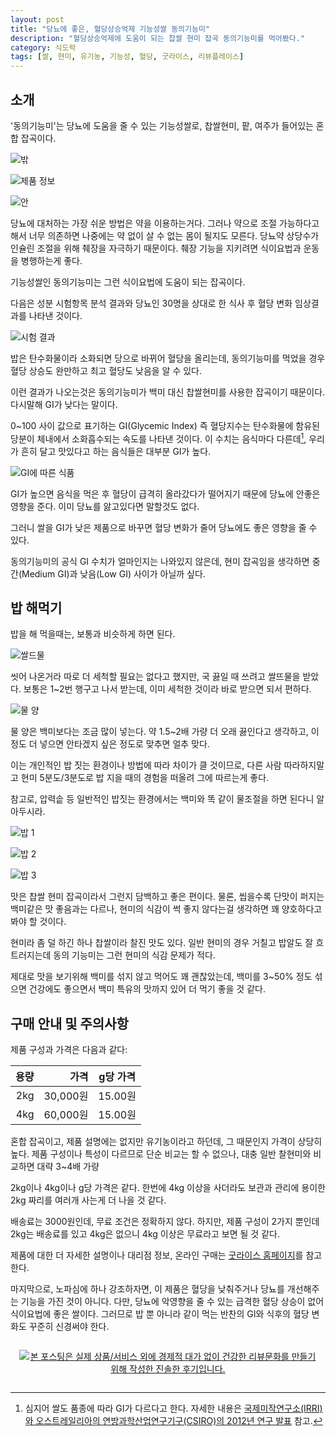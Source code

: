```yaml
---
layout: post
title: "당뇨에 좋은, 혈당상승억제 기능성쌀 동의기능미"
description: "혈당상승억제에 도움이 되는 찹쌀 현미 잡곡 동의기능미를 먹어봤다."
category: 식도락
tags: [쌀, 현미, 유기농, 기능성, 혈당, 굿라이스, 리뷰플레이스]
---
```


## 소개

'동의기능미'는 당뇨에 도움을 줄 수 있는 기능성쌀로,
찹쌀현미, 팥, 여주가 들어있는 혼합 잡곡이다.

![밖](https://lh3.googleusercontent.com/w8kEt4CO0yhbPq1ZJoCY35LNTsQ1LN4QX8FcTVFlSCo20ROHytdlR59YZV50qiBbKpXg3nKR-3WFDQ=s640)

![제품 정보](https://lh3.googleusercontent.com/bK3eDIHNEn-HPe4N4PpM8timT9ibbV8HPfwtIya6GYW2PsFsoHreEp8KUBU9e_knuCbvV9BjFHgM-g=s640)

![안](https://lh3.googleusercontent.com/tFW02YbZInekdHN_StDwrGxoR_Cnfu8Z4TXQzsBak6hFvly1Cacnsc7z0IwSSd11RlsqWW9RHaqq_Q=s640)

당뇨에 대처하는 가장 쉬운 방법은 약을 이용하는거다.
그러나 약으로 조절 가능하다고해서 너무 의존하면
나중에는 약 없이 살 수 없는 몸이 될지도 모른다.
당뇨약 상당수가 인슐린 조절을 위해 췌장을 자극하기 때문이다.
췌장 기능을 지키려면 식이요법과 운동을 병행하는게 좋다.

기능성쌀인 동의기능미는 그런 식이요법에 도움이 되는 잡곡이다.

다음은 성분 시험항목 분석 결과와
당뇨인 30명을 상대로 한 식사 후 혈당 변화 임상결과를 나타낸 것이다.

![시험 결과](http://www.goodrice.kr/data/editor/1706/f95029bfd44391ef2d16ea111846f450_1497941251_9229.jpg)

밥은 탄수화물이라 소화되면 당으로 바뀌어 혈당을 올리는데,
동의기능미를 먹었을 경우 혈당 상승도 완만하고 최고 혈당도 낮음을 알 수 있다.

이런 결과가 나오는것은
동의기능미가 백미 대신 찹쌀현미를 사용한 잡곡이기 때문이다.
다시말해 GI가 낮다는 말이다.

0~100 사이 값으로 표기하는 GI(Glycemic Index) 즉 혈당지수는
탄수화물에 함유된 당분이 체내에서 소화흡수되는 속도를 나타낸 것이다.
이 수치는 음식마다 다른데[^1],
우리가 흔히 달고 맛있다고 하는 음식들은 대부분 GI가 높다.

[^1]: 심지어 쌀도 품종에 따라 GI가 다르다고 한다. 자세한 내용은 [국제미작연구소(IRRI)와 오스트레일리아의 연방과학산업연구기구(CSIRO)의 2012년 연구 발표](http://irri.org/news/media-releases/study-serves-up-healthy-choice-of-rice) 참고.

![GI에 따른 식품](http://pad3.whstatic.com/images/thumb/d/da/Eat-Foods-Low-on-the-Glycemic-Index-Step-1-Version-2.jpg/aid1579749-v4-900px-Eat-Foods-Low-on-the-Glycemic-Index-Step-1-Version-2.jpg "by Wikivisual (CC BY-NC-SA)")

GI가 높으면 음식을 먹은 후 혈당이 급격히 올라갔다가 떨어지기 때문에
당뇨에 안좋은 영향을 준다.
이미 당뇨를 앓고있다면 말할것도 없다.

그러니 쌀을 GI가 낮은 제품으로 바꾸면
혈당 변화가 줄어 당뇨에도 좋은 영향을 줄 수 있다.

동의기능미의 공식 GI 수치가 얼마인지는 나와있지 않은데,
현미 잡곡임을 생각하면 중간(Medium GI)과 낮음(Low GI) 사이가 아닐까 싶다.


## 밥 해먹기

밥을 해 먹을때는, 보통과 비슷하게 하면 된다.

![쌀드물](https://lh3.googleusercontent.com/iIR9L7StU4OvaUvlt6ZS7K4Z6J8p2TAdPfnjiKC9jYvRETR0juvW3VhZSLSDSyEJXtDvKN3Lb1hQ5g=s640)

씻어 나온거라 따로 더 세척할 필요는 없다고 했지만,
국 끓일 때 쓰려고 쌀뜨물을 받았다.
보통은 1~2번 행구고 나서 받는데, 이미 세척한 것이라 바로 받으면 되서 편하다.

![물 양](https://lh3.googleusercontent.com/92OMupIrM08FhwfxWG2F7eE2-psRWWqWBsXjf8ndHiF2OHivqsVylhOJL9U0ekjrNhEC8Szt7Cyr4w=s640)

물 양은 백미보다는 조금 많이 넣는다.
약 1.5~2배 가량 더 오래 끓인다고 생각하고,
이정도 더 넣으면 안타겠지 싶은 정도로 맞추면 얼추 맞다.

이는 개인적인 밥 짓는 환경이나 방법에 따라 차이가 클 것이므로,
다른 사람 따라하지말고
현미 5분도/3분도로 밥 지을 때의 경험을 떠올려 그에 따르는게 좋다.

참고로, 압력솥 등 일반적인 밥짓는 환경에서는
백미와 똑 같이 물조절을 하면 된다니 알아두시라.

![밥 1](https://lh3.googleusercontent.com/hF_eQfi9tWpws-RtT_8jhmQv7Qt8zKIfYT7Dk6vPOMgY7HYRouV4vPB6YgHm-BstmyUFutroGzeTcA=s640)

![밥 2](https://lh3.googleusercontent.com/rUTV4By0_BC1rbm8wxIOIRINo-J5NzwSot6AntC0NlWJjY05Isb2qpUiUuk1Rrsp5PN9_5bWoWq56Q=s640)

![밥 3](https://lh3.googleusercontent.com/k9gzj8sOg-j-jPgJo70eWx2ru6UMAl2cnD2255lOuckyYzVMX1Et6d-bhTQ0dzrjKoq4ZZSqVYHLZA=s640)

맛은 찹쌀 현미 잡곡이라서 그런지 담백하고 좋은 편이다.
물론, 씹을수록 단맛이 퍼지는 백미같은 맛 좋음과는 다르나,
현미의 식감이 썩 좋지 않다는걸 생각하면 꽤 양호하다고 봐야 할 것이다.

현미라 좀 덜 하긴 하나 찹쌀이라 찰진 맛도 있다.
일반 현미의 경우 거칠고 밥알도 잘 흐트러지는데
동의 기능미는 그런 현미의 식감 문제가 적다.

제대로 맛을 보기위해 백미를 섞지 않고 먹어도 꽤 괜찮았는데,
백미를 3~50% 정도 섞으면 건강에도 좋으면서
백미 특유의 맛까지 있어 더 먹기 좋을 것 같다.


## 구매 안내 및 주의사항

제품 구성과 가격은 다음과 같다:

용량 | 가격     | g당 가격
----:|---------:|:-------:
 2kg | 30,000원 | 15.00원
 4kg | 60,000원 | 15.00원

혼합 잡곡이고,
제품 설명에는 없지만 유기농이라고 하던데,
그 때문인지 가격이 상당히 높다.
제품 구성이나 특성이 다르므로 단순 비교는 할 수 없으나,
대충 
일반 찰현미와 비교하면 대략 3~4배 가량

2kg이나 4kg이나 g당 가격은 같다.
한번에 4kg 이상을 사더라도 보관과 관리에 용이한 2kg 짜리를 여러개 사는게 더 나을 것 같다.

배송료는 3000원인데, 무료 조건은 정확하지 않다.
하지만, 제품 구성이 2가지 뿐인데 2kg는 배송료를 있고 4kg은 없으니
4kg 이상은 무료라고 보면 될 것 같다.

제품에 대한 더 자세한 설명이나 대리점 정보,
온라인 구매는 [굿라이스 홈페이지](http://www.goodrice.kr/)를 참고한다.

마지막으로, 노파심에 하나 강조하자면,
이 제품은 혈당을 낮춰주거나 당뇨를 개선해주는 기능을 가진 것이 아니다.
다만, 당뇨에 악영향을 줄 수 있는 급격한 혈당 상승이 없어 식이요법에 좋은 쌀이다.
그러므로 밥 뿐 아니라 같이 먹는 반찬의 GI와 식후의 혈당 변화도 꾸준히 신경써야 한다.



<div style="text-align: center; padding: 1em;"><a href="http://reviewplace.co.kr/detail.php?number=9600" target="_blank"><img src="http://reviewplace.co.kr/blog_traffic.php?key=OTYwMHxyZXpub2E%3D" border="0" alt="본 포스팅은 실제 상품/서비스 외에 경제적 대가 없이 건강한 리뷰문화를 만들기 위해 작성한 진솔한 후기입니다."></a></div>

